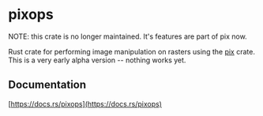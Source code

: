 # pixops

NOTE: this crate is no longer maintained.  It's features are part of pix now.

Rust crate for performing image manipulation on rasters using the
[pix](https://docs.rs/pix) crate.
This is a very early alpha version -- nothing works yet.

## Documentation
[https://docs.rs/pixops](https://docs.rs/pixops)

